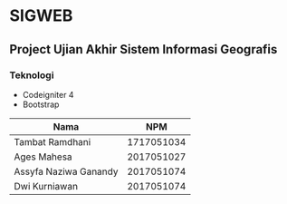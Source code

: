 # SIGWEB
## Project Ujian Akhir Sistem Informasi Geografis

### Teknologi

- Codeigniter 4
- Bootstrap


| Nama                      | NPM        |
| ------------------------- | ---------- |
| Tambat Ramdhani           | 1717051034 |
| Ages Mahesa               | 2017051027 |
| Assyfa Naziwa Ganandy     | 2017051074 |
| Dwi Kurniawan             | 2017051074 |
